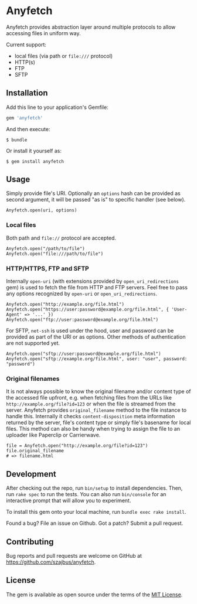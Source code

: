 # Anyfetch

Anyfetch provides abstraction layer around multiple protocols to allow accessing files in uniform way.

Current support:

* local files (via path or `file:///` protocol)
* HTTP(s)
* FTP
* SFTP

## Installation

Add this line to your application's Gemfile:

```ruby
gem 'anyfetch'
```

And then execute:

    $ bundle

Or install it yourself as:

    $ gem install anyfetch

## Usage

Simply provide file's URI. Optionally an `options` hash can be provided as second argument, it will be passed "as is" to specific handler (see below).

`Anyfetch.open(uri, options)`

### Local files

Both path and `file://` protocol are accepted.

```
Anyfetch.open("/path/to/file")
Anyfetch.open("file:///path/to/file")
```

### HTTP/HTTPS, FTP and SFTP

Internally `open-uri` (with extensions provided by `open_uri_redirections` gem) is used to fetch the file from HTTP and FTP servers. Feel free to pass any options recognized by `open-uri` or `open_uri_redirections`.

```
Anyfetch.open("http://example.org/file.html")
Anyfetch.open("https://user:password@example.org/file.html", { 'User-Agent' => '...' })
Anyfetch.open("ftp://user:password@example.org/file.html")
```

For SFTP, `net-ssh` is used under the hood, user and password can be provided as part of the URI or as options. Other methods of authentication are not supported yet.

```
Anyfetch.open("sftp://user:password@example.org/file.html")
Anyfetch.open("sftp://example.org/file.html", user: "user", password: "password")
```

### Original filenames

It is not always possible to know the original filename and/or content type of the accessed file upfront, e.g. when fetching files from the URLs like `http://example.org/file?id=123` or when the file is streamed from the server. Anyfetch provides `original_filename` method to the file instance to handle this. Internally it checks `content-disposition` meta information returned by the server, file's content type or simply file's basename for local files. This method can also be handy when trying to assign the file to an uploader like Paperclip or Carrierwave.

```
file = Anyfetch.open("http://example.org/file?id=123")
file.original_filename
# => filename.html
```

## Development

After checking out the repo, run `bin/setup` to install dependencies. Then, run `rake spec` to run the tests. You can also run `bin/console` for an interactive prompt that will allow you to experiment.

To install this gem onto your local machine, run `bundle exec rake install`.

Found a bug? File an issue on Github. Got a patch? Submit a pull request.

## Contributing

Bug reports and pull requests are welcome on GitHub at https://github.com/szajbus/anyfetch.

## License

The gem is available as open source under the terms of the [MIT License](http://opensource.org/licenses/MIT).

